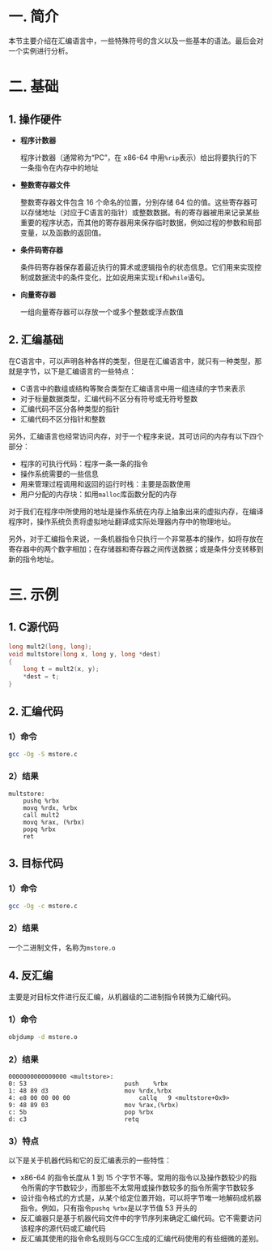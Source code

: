 # 一. 简介

本节主要介绍在汇编语言中，一些特殊符号的含义以及一些基本的语法。最后会对一个实例进行分析。



# 二. 基础

## 1. 操作硬件

- **程序计数器**

  程序计数器（通常称为“PC”，在 x86-64 中用`%rip`表示）给出将要执行的下一条指令在内存中的地址

- **整数寄存器文件**

  整数寄存器文件包含 16 个命名的位置，分别存储 64 位的值。这些寄存器可以存储地址（对应于C语言的指针）或整数数据。有的寄存器被用来记录某些重要的程序状态，而其他的寄存器用来保存临时数据，例如过程的参数和局部变量，以及函数的返回值。

- **条件码寄存器**

  条件码寄存器保存着最近执行的算术或逻辑指令的状态信息。它们用来实现控制或数据流中的条件变化，比如说用来实现`if`和`while`语句。

- **向量寄存器**

  一组向量寄存器可以存放一个或多个整数或浮点数值

## 2. 汇编基础

在C语言中，可以声明各种各样的类型，但是在汇编语言中，就只有一种类型，那就是字节，以下是汇编语言的一些特点：

- C语言中的数组或结构等聚合类型在汇编语言中用一组连续的字节来表示
- 对于标量数据类型，汇编代码不区分有符号或无符号整数
- 汇编代码不区分各种类型的指针
- 汇编代码不区分指针和整数

另外，汇编语言也经常访问内存，对于一个程序来说，其可访问的内存有以下四个部分：

- 程序的可执行代码：程序一条一条的指令
- 操作系统需要的一些信息
- 用来管理过程调用和返回的运行时栈：主要是函数使用
- 用户分配的内存块：如用`malloc`库函数分配的内存

对于我们在程序中所使用的地址是操作系统在内存上抽象出来的虚拟内存，在编译程序时，操作系统负责将虚拟地址翻译成实际处理器内存中的物理地址。

另外，对于汇编指令来说，一条机器指令只执行一个非常基本的操作，如将存放在寄存器中的两个数字相加；在存储器和寄存器之间传送数据；或是条件分支转移到新的指令地址。



# 三. 示例

## 1. C源代码

```c
long mult2(long, long);
void multstore(long x, long y, long *dest)
{
    long t = mult2(x, y);
    *dest = t;
}
```



## 2. 汇编代码

### 1）命令

```bash
gcc -Og -S mstore.c
```

### 2）结果

```assembly
multstore:
	pushq %rbx
	movq %rdx, %rbx
	call mult2
	movq %rax, (%rbx)
	popq %rbx
	ret
```



## 3. 目标代码

### 1）命令

```bash
gcc -Og -c mstore.c
```

### 2）结果

一个二进制文件，名称为`mstore.o`



## 4. 反汇编

主要是对目标文件进行反汇编，从机器级的二进制指令转换为汇编代码。

### 1）命令

```bash
objdump -d mstore.o
```

### 2）结果

```
0000000000000000 <multstore>:
0: 53							push	%rbx
1: 48 89 d3						mov	%rdx,%rbx
4: e8 00 00 00 00					callq	9 <multstore+0x9>
9: 48 89 03						mov	%rax,(%rbx)
c: 5b							pop	%rbx
d: c3							retq
```

### 3）特点

以下是关于机器代码和它的反汇编表示的一些特性：

- x86-64 的指令长度从 1 到 15 个字节不等。常用的指令以及操作数较少的指令所需的字节数较少，而那些不太常用或操作数较多的指令所需字节数较多
- 设计指令格式的方式是，从某个给定位置开始，可以将字节唯一地解码成机器指令。例如，只有指令`pushq %rbx`是以字节值 53 开头的
- 反汇编器只是基于机器代码文件中的字节序列来确定汇编代码。它不需要访问该程序的源代码或汇编代码
- 反汇编其使用的指令命名规则与GCC生成的汇编代码使用的有些细微的差别。